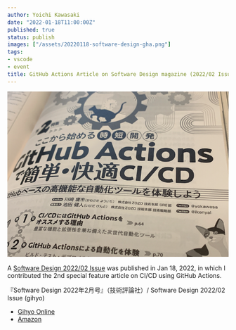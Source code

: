 ```yaml
---
author: Yoichi Kawasaki
date: "2022-01-18T11:00:00Z"
published: true
status: publish
images: ["/assets/20220118-software-design-gha.png"]
tags:
- vscode
- event
title: GitHub Actions Article on Software Design magazine (2022/02 Issue)
---
```


![](/assets/20220118-software-design-gha.png)

A [Software Design 2022/02 Issue](https://gihyo.jp/magazine/SD/archive/2022/202202) was published in Jan 18, 2022, in which I contributed the 2nd special feature article on CI/CD using GitHub Actions.

『Software Design 2022年2月号』（技術評論社）/ Software Design 2022/02 Issue (gihyo)
- [Gihyo Online](https://gihyo.jp/magazine/SD/archive/2022/202202)
- [Amazon](https://www.amazon.co.jp/gp/product/B09QKG3C1L/)
